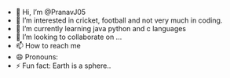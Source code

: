 - 👋 Hi, I’m @PranavJ05
- 👀 I’m interested in cricket, football and not very much in coding.
- 🌱 I’m currently learning  java python and c languages
- 💞️ I’m looking to collaborate on ...
- 📫 How to reach me 
- 😄 Pronouns: 
- ⚡ Fun fact: Earth is a sphere..

<!---
PranavJ05/PranavJ05 is a ✨ special ✨ repository because its `README.md` (this file) appears on your GitHub profile.
You can click the Preview link to take a look at your changes.
--->

